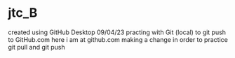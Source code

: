 # jtc_B
 created using GitHub Desktop
09/04/23 practing with Git (local) to git push to GitHub.com
here i am at github.com making a change in order to practice git pull and git push

